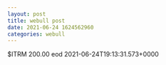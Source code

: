 ```yaml
--- 
layout: post 
title: webull post 
date: 2021-06-24 1624562960 
categories: webull 
--- 
```

$ITRM 200.00 eod	2021-06-24T19:13:31.573+0000